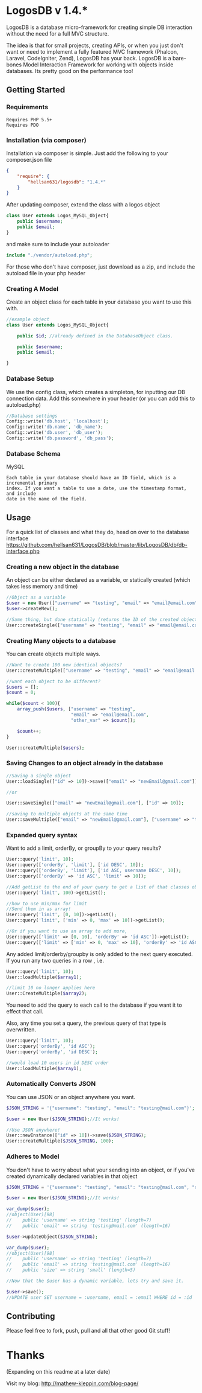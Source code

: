 LogosDB v 1.4.*
=======

LogosDB is a database micro-framework for creating simple DB interaction without the need for a full MVC structure.

The idea is that for small projects, creating APIs, or when you just don't want or need to implement a fully featured
MVC framework (Phalcon, Laravel, CodeIgniter, Zend), LogosDB has your back. LogosDB is a bare-bones Model Interaction
Framework for working with objects inside databases. Its pretty good on the performance too!

## Getting Started

### Requirements

```
Requires PHP 5.5+
Requires PDO
```

### Installation (via composer)

Installation via composer is simple. Just add the following to your composer.json file

```JSON
{
    "require": {
        "hellsan631/logosdb": "1.4.*"
    }
}
```

After updating composer, extend the class with a logos object

```php
class User extends Logos_MySQL_Object{
    public $username;
    public $email;
}
```

and make sure to include your autoloader

```php
include "./vendor/autoload.php";
```

For those who don't have composer, just download as a zip, and include the autoload file in
your php header

### Creating A Model

Create an object class for each table in your database you want to use this with.

```php
//example object
class User extends Logos_MySQL_Object{

    public $id; //already defined in the DatabaseObject class.

    public $username;
    public $email;

}
```

### Database Setup

We use the config class, which creates a simpleton, for inputting our DB connection data. Add this somewhere
in your header (or you can add this to autoload.php)

```php
//Database settings
Config::write('db.host', 'localhost');
Config::write('db.name', 'db_name');
Config::write('db.user', 'db_user');
Config::write('db.password', 'db_pass');
```

### Database Schema

MySQL
```
Each table in your database should have an ID field, which is a incremental primary
index. If you want a table to use a date, use the timestamp format, and include
date in the name of the field.
```

## Usage

For a quick list of classes and what they do, head on over to the database interface
https://github.com/hellsan631/LogosDB/blob/master/lib/LogosDB/db/db-interface.php

### Creating a new object in the database

An object can be either declared as a variable, or statically created
(which takes less memory and time)

```php
//Object as a variable
$user = new User(["username" => "testing", "email" => "email@email.com"]);
$user->createNew();

//Same thing, but done statically (returns the ID of the created object)
User::createSingle(["username" => "testing", "email" => "email@email.com"]);
```

### Creating Many objects to a database

You can create objects multiple ways.

```php
//Want to create 100 new identical objects?
User::createMultiple(["username" => "testing", "email" => "email@email.com"], 100);

//want each object to be different?
$users = [];
$count = 0;

while($count < 100){
    array_push($users, ["username" => "testing",
                        "email" => "email@email.com",
                        "other_var" => $count]);

    $count++;
}

User::createMultiple($users);
```

### Saving Changes to an object already in the database

```php
//Saving a single object
User::loadSingle(["id" => 10])->save(["email" => "newEmail@gmail.com"]);

//or

User::saveSingle(["email" => "newEmail@gmail.com"], ["id" => 10]);

//saving to multiple objects at the same time
User::saveMultiple(["email" => "newEmail@gmail.com"], ["username" => "testing"]);
```

### Expanded query syntax

Want to add a limit, orderBy, or groupBy to your query results?

```php
User::query('limit', 10);
User::query(['orderBy', 'limit'], ['id DESC', 10]);
User::query(['orderBy', 'limit'], ['id ASC, username DESC', 10]);
User::query(['orderBy' => 'id ASC', 'limit' => 10]);

//Add getList to the end of your query to get a list of that classes objects
User::query('limit', 100)->getList();

//how to use min/max for limit
//Send them in as array!
User::query('limit', [0, 10])->getList();
User::query('limit', ['min' => 0, 'max' => 10])->getList();

//Or if you want to use an array to add more,
User::query(['limit' => [0, 10], 'orderBy' => 'id ASC'])->getList();
User::query(['limit' => ['min' => 0, 'max' => 10], 'orderBy' => 'id ASC'])->getList();
```

Any added limit/orderby/groupby is only added to the next query executed.
If you run any two queries in a row , i.e.
```php
User::query('limit', 10);
User::loadMultiple($array1);

//limit 10 no longer applies here
User::CreateMultiple($array2);
```

You need to add the query to each call to the database if you want it to effect that call.

Also, any time you set a query, the previous query of that type is overwritten.

```php
User::query('limit', 10);
User::query('orderBy', 'id ASC');
User::query('orderBy', 'id DESC');

//would load 10 users in id DESC order
User::loadMultiple($array1);
```

### Automatically Converts JSON

You can use JSON or an object anywhere you want.

```php
$JSON_STRING = '{"username": "testing", "email": "testing@mail.com"}';

$user = new User($JSON_STRING);//It works!

//Use JSON anywhere!
User::newInstance(["id" => 10])->save($JSON_STRING);
User::createMultiple($JSON_STRING, 100);
```

### Adheres to Model

You don't have to worry about what your sending into an object, or if you've
created dynamically declared variables in that object

```php
$JSON_STRING = '{"username": "testing", "email": "testing@mail.com", "size": "small"}';

$user = new User($JSON_STRING);//It works!

var_dump($user);
//object(User)[98]
//    public 'username' => string 'testing' (length=7)
//    public 'email' => string 'testing@mail.com' (length=16)

$user->updateObject($JSON_STRING);

var_dump($user);
//object(User)[98]
//    public 'username' => string 'testing' (length=7)
//    public 'email' => string 'testing@mail.com' (length=16)
//    public 'size' => string 'small' (length=5)

//Now that the $user has a dynamic variable, lets try and save it.

$user->save();
//UPDATE user SET username = :username, email = :email WHERE id = :id
```

## Contributing

Please feel free to fork, push, pull and all that other good Git stuff!

# Thanks

(Expanding on this readme at a later date)

Visit my blog: 
http://mathew-kleppin.com/blog-page/
